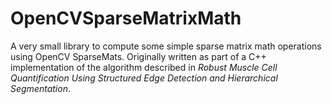 # OpenCVSparseMatrixMath
A very small library to compute some simple sparse matrix math operations using OpenCV SparseMats. Originally written as part of a C++ implementation of the algorithm described in *Robust Muscle Cell Quantification Using Structured Edge Detection and Hierarchical Segmentation*. 